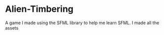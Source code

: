 # Alien-Timbering
A game I made using the SFML library to help me learn SFML. I made all the assets
